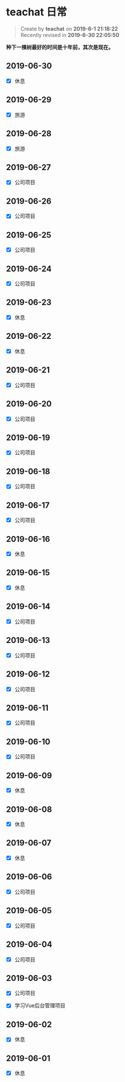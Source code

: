 teachat 日常
===

> Create by **teachat** on **2019-6-1 21:18:22**  
> Recently revised in **2019-6-30 22:05:50**

**种下一棵树最好的时间是十年前，其次是现在。**

## 2019-06-30

- [x] 休息

## 2019-06-29

- [x] 旅游

## 2019-06-28

- [x] 旅游

## 2019-06-27

- [x] 公司项目

## 2019-06-26

- [x] 公司项目

## 2019-06-25

- [x] 公司项目

## 2019-06-24

- [x] 公司项目

## 2019-06-23

- [x] 休息

## 2019-06-22

- [x] 休息

## 2019-06-21

- [x] 公司项目

## 2019-06-20

- [x] 公司项目

## 2019-06-19

- [x] 公司项目

## 2019-06-18

- [x] 公司项目

## 2019-06-17

- [x] 公司项目

## 2019-06-16

- [x] 休息

## 2019-06-15

- [x] 休息

## 2019-06-14

- [x] 公司项目

## 2019-06-13

- [x] 公司项目

## 2019-06-12

- [x] 公司项目

## 2019-06-11

- [x] 公司项目

## 2019-06-10

- [x] 公司项目

## 2019-06-09

- [x] 休息

## 2019-06-08

- [x] 休息

## 2019-06-07

- [x] 休息

## 2019-06-06

- [x] 公司项目

## 2019-06-05

- [x] 公司项目

## 2019-06-04

- [x] 公司项目

## 2019-06-03

- [x] 公司项目

- [x] 学习Vue后台管理项目

## 2019-06-02

- [x] 休息

## 2019-06-01

- [x] 休息


